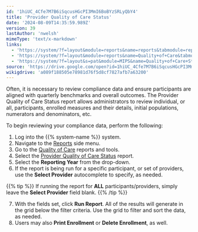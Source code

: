 ```yaml
---
id: '1hiUC_4Cfe7M7B6iSqcusHGcPI3MmI6BoBYzSRLyQbY4'
title: 'Provider Quality of Care Status'
date: '2024-08-09T14:35:59.989Z'
version: 39
lastAuthor: 'nwelsh'
mimeType: 'text/x-markdown'
links:
  - 'https://system/?f=layout&module=reports&name=reports&tabmodule=reports'
  - 'https://system/?f=layout&module=reports&name=Quality+of+Care&tabmodule=reports&t=Quality+of+Care'
  - 'https://system/?f=layout&s=pat&module=MIPS&name=Quality+of+Care+Status&t=Quality+of+Care&tabmodule=reports'
source: 'https://drive.google.com/open?id=1hiUC_4Cfe7M7B6iSqcusHGcPI3MmI6BoBYzSRLyQbY4'
wikigdrive: 'a089f188505e78981d76f5d8cf7827afb7a63200'
---
```

Often, it is necessary to review compliance data and ensure participants are aligned with quarterly benchmarks and overall outcomes. The Provider Quality of Care Status report allows administrators to review individual, or all, participants, enrolled measures and their details, initial populations, numerators and denominators, etc.

To begin reviewing your compliance data, perform the following:

1. Log into the {{% system-name %}} system.
2. Navigate to the [Reports](https://system/?f=layout&module=reports&name=reports&tabmodule=reports) side menu.
3. Go to the [Quality of Care](https://system/?f=layout&module=reports&name=Quality+of+Care&tabmodule=reports&t=Quality+of+Care) reports and tools.
4. Select the [Provider Quality of Care Status](https://system/?f=layout&s=pat&module=MIPS&name=Quality+of+Care+Status&t=Quality+of+Care&tabmodule=reports) report.
5. Select the <strong>Reporting Year</strong> from the drop-down.
6. If the report is being run for a specific participant, or set of providers, use the <strong>Select Provider</strong> autocomplete to specify, as needed.

{{% tip %}}
If running the report for **ALL** participants/providers, simply leave the **Select Provider** field blank.
{{% /tip %}}

7. With the fields set, click <strong>Run Report</strong>. All of the results will generate in the grid below the filter criteria. Use the grid to filter and sort the data, as needed.
8. Users may also <strong>Print Enrollment</strong> or <strong>Delete Enrollment</strong>, as well.
